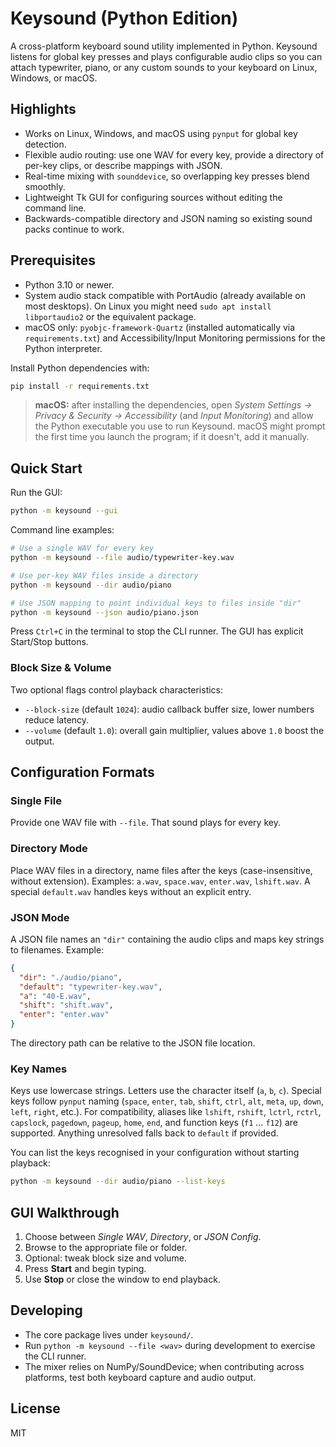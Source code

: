 # Keysound (Python Edition)

A cross-platform keyboard sound utility implemented in Python. Keysound listens for global key presses and plays configurable audio clips so you can attach typewriter, piano, or any custom sounds to your keyboard on Linux, Windows, or macOS.

## Highlights

- Works on Linux, Windows, and macOS using `pynput` for global key detection.
- Flexible audio routing: use one WAV for every key, provide a directory of per-key clips, or describe mappings with JSON.
- Real-time mixing with `sounddevice`, so overlapping key presses blend smoothly.
- Lightweight Tk GUI for configuring sources without editing the command line.
- Backwards-compatible directory and JSON naming so existing sound packs continue to work.

## Prerequisites

- Python 3.10 or newer.
- System audio stack compatible with PortAudio (already available on most desktops). On Linux you might need `sudo apt install libportaudio2` or the equivalent package.
- macOS only: `pyobjc-framework-Quartz` (installed automatically via `requirements.txt`) and Accessibility/Input Monitoring permissions for the Python interpreter.

Install Python dependencies with:

```bash
pip install -r requirements.txt
```

> **macOS:** after installing the dependencies, open *System Settings → Privacy & Security → Accessibility* (and *Input Monitoring*) and allow the Python executable you use to run Keysound. macOS might prompt the first time you launch the program; if it doesn't, add it manually.

## Quick Start

Run the GUI:

```bash
python -m keysound --gui
```

Command line examples:

```bash
# Use a single WAV for every key
python -m keysound --file audio/typewriter-key.wav

# Use per-key WAV files inside a directory
python -m keysound --dir audio/piano

# Use JSON mapping to point individual keys to files inside "dir"
python -m keysound --json audio/piano.json
```

Press `Ctrl+C` in the terminal to stop the CLI runner. The GUI has explicit Start/Stop buttons.

### Block Size & Volume

Two optional flags control playback characteristics:

- `--block-size` (default `1024`): audio callback buffer size, lower numbers reduce latency.
- `--volume` (default `1.0`): overall gain multiplier, values above `1.0` boost the output.

## Configuration Formats

### Single File

Provide one WAV file with `--file`. That sound plays for every key.

### Directory Mode

Place WAV files in a directory, name files after the keys (case-insensitive, without extension). Examples: `a.wav`, `space.wav`, `enter.wav`, `lshift.wav`. A special `default.wav` handles keys without an explicit entry.

### JSON Mode

A JSON file names an `"dir"` containing the audio clips and maps key strings to filenames. Example:

```json
{
  "dir": "./audio/piano",
  "default": "typewriter-key.wav",
  "a": "40-E.wav",
  "shift": "shift.wav",
  "enter": "enter.wav"
}
```

The directory path can be relative to the JSON file location.

### Key Names

Keys use lowercase strings. Letters use the character itself (`a`, `b`, `c`). Special keys follow `pynput` naming (`space`, `enter`, `tab`, `shift`, `ctrl`, `alt`, `meta`, `up`, `down`, `left`, `right`, etc.). For compatibility, aliases like `lshift`, `rshift`, `lctrl`, `rctrl`, `capslock`, `pagedown`, `pageup`, `home`, `end`, and function keys (`f1` … `f12`) are supported. Anything unresolved falls back to `default` if provided.

You can list the keys recognised in your configuration without starting playback:

```bash
python -m keysound --dir audio/piano --list-keys
```

## GUI Walkthrough

1. Choose between *Single WAV*, *Directory*, or *JSON Config*.
2. Browse to the appropriate file or folder.
3. Optional: tweak block size and volume.
4. Press **Start** and begin typing.
5. Use **Stop** or close the window to end playback.

## Developing

- The core package lives under `keysound/`.
- Run `python -m keysound --file <wav>` during development to exercise the CLI runner.
- The mixer relies on NumPy/SoundDevice; when contributing across platforms, test both keyboard capture and audio output.

## License

MIT
